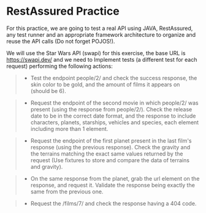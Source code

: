 # RestAssured Practice

For this practice, we are going to test a real API using JAVA, RestAssured, any test runner and an appropriate framework architecture to organize and reuse the API calls (Do not forget POJOS!).

We will use the Star Wars API (swapi) for this exercise, the base URL is https://swapi.dev/ and we need to Implement tests (a different test for each request) performing the following actions:

> - Test the endpoint people/2/ and check the success response, the skin color to be gold, and the amount of films it appears on (should be 6). 

> - Request the endpoint of the second movie in which people/2/ was present (using the response from people/2/). Check the release date to be in the correct date format, and the response to include characters, planets, starships, vehicles and species, each element including more than 1 element. 

> - Request the endpoint of the first planet present in the last film's response (using the previous response). Check the gravity and the terrains matching the exact same values returned by the request (Use fixtures to store and compare the data of terrains and gravity). 

> - On the same response from the planet, grab the url element on the response, and request it. Validate the response being exactly the same from the previous one.

> - Request the /films/7/ and check the response having a 404 code.
